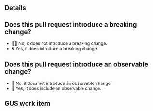 ## Details

## Does this pull request introduce a breaking change?

<!--
    Any change that can cause downstream consumers to fail qualifies as a breaking change.

    Examples:
        - Removing the code for a deprecated API.
        - Adding a new restriction to the compiler which might result in a compilation failure for existing code.
        - Changing the return type of a function in a non-backward compatible fashion.

    Remove the incorrect item for the list.
-->

-   😮‍💨 No, it does not introduce a breaking change.
-   💔 Yes, it does introduce a breaking change.

<!-- If yes, please describe the impact and migration path for existing applications. -->

## Does this pull request introduce an observable change?

<!--
    Observable changes are internal changes that can be observed by downstream consumers.
    Such changes don't qualify as breaking changes because they don't impact any publicly defined
    APIs.

    Examples:
        - Fixing a bug.
        - Changing the invocation timing of a callback, for a callback that has no invocation timing
          guarantee.

    Remove the incorrect item from the list.
-->

-   🤞 No, it does not introduce an observable change.
-   🔬 Yes, it does include an observable change.

<!-- If yes, please describe the anticipated observable changes. -->

## GUS work item

<!-- Work ID in text, if applicable. -->
